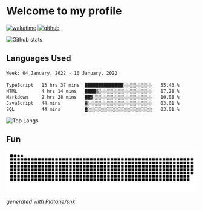 # Welcome to my profile

[![wakatime](https://wakatime.com/badge/user/82c377cd-a54c-404c-b7df-177b313ca539.svg)](https://wakatime.com/@82c377cd-a54c-404c-b7df-177b313ca539)
[![github](https://img.shields.io/github/followers/xinthose?logo=github&style=plastic)](https://github.com/alanhamlett?tab=followers)

![Github stats](https://github-readme-stats.vercel.app/api?username=xinthose&show_icons=true&theme=radical&count_private=true)

## Languages Used

<!--START_SECTION:waka-->
```text
Week: 04 January, 2022 - 10 January, 2022

TypeScript   13 hrs 37 mins  ██████████████░░░░░░░░░░░   55.46 % 
HTML         4 hrs 14 mins   ████▒░░░░░░░░░░░░░░░░░░░░   17.28 % 
Markdown     2 hrs 28 mins   ██▓░░░░░░░░░░░░░░░░░░░░░░   10.08 % 
JavaScript   44 mins         ▓░░░░░░░░░░░░░░░░░░░░░░░░   03.01 % 
SQL          44 mins         ▓░░░░░░░░░░░░░░░░░░░░░░░░   03.01 % 
```
<!--END_SECTION:waka-->

![Top Langs](https://github-readme-stats.vercel.app/api/top-langs/?username=xinthose)

## Fun
![github contribution grid snake animation](https://raw.githubusercontent.com/xinthose/xinthose/output/github-contribution-grid-snake.svg)

_generated with [Platane/snk](https://github.com/Platane/snk)_
